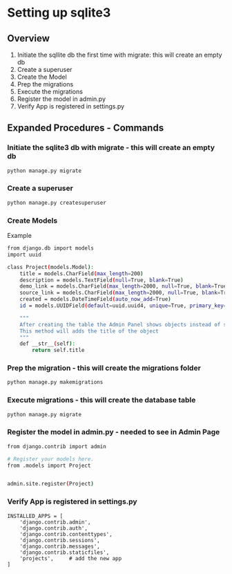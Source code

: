 
# Setting up sqlite3
## Overview
1. Initiate the sqllite db the first time with migrate: this will create an empty db
2. Create a superuser
3. Create the Model
4. Prep the migrations
5. Execute the migrations
6. Register the model in admin.py
7. Verify App is registered in settings.py


## Expanded Procedures - Commands

### Initiate the sqlite3 db with migrate - this will create an empty db
```sh
python manage.py migrate
```

### Create a superuser
```sh
python manage.py createsuperuser
```

### Create Models
Example
```sh
from django.db import models
import uuid

class Project(models.Model):
    title = models.CharField(max_length=200)
    description = models.TextField(null=True, blank=True)
    demo_link = models.CharField(max_length=2000, null=True, blank=True)
    source_link = models.CharField(max_length=2000, null=True, blank=True)
    created = models.DateTimeField(auto_now_add=True)
    id = models.UUIDField(default=uuid.uuid4, unique=True, primary_key=True, editable=False)

    """
    After creating the table the Admin Panel shows objects instead of something meaningful.  
    This method will adds the title of the object
    """
    def __str__(self):
        return self.title
```

### Prep the migration - this will create the migrations folder
```sh
python manage.py makemigrations
```

### Execute migrations - this will create the database table
```sh
python manage.py migrate
```

### Register the model in admin.py - needed to see in Admin Page
```sh
from django.contrib import admin

# Register your models here.
from .models import Project


admin.site.register(Project)

```

### Verify App is registered in settings.py
```
INSTALLED_APPS = [
    'django.contrib.admin',
    'django.contrib.auth',
    'django.contrib.contenttypes',
    'django.contrib.sessions',
    'django.contrib.messages',
    'django.contrib.staticfiles',
    'projects',     # add the new app
]
```